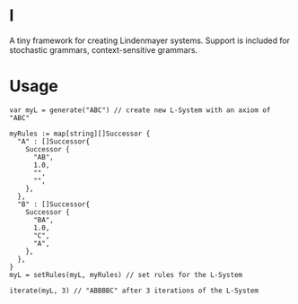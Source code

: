 # l
A tiny framework for creating Lindenmayer systems. Support is included for stochastic grammars, context-sensitive grammars.

# Usage
```
var myL = generate("ABC") // create new L-System with an axiom of "ABC"

myRules := map[string][]Successor {
  "A" : []Successor{
    Successor {
      "AB",
      1.0,
      "",
      "",
    },
  },
  "B" : []Successor{
    Successor {
      "BA",
      1.0,
      "C",
      "A",
    },
  },
}
myL = setRules(myL, myRules) // set rules for the L-System

iterate(myL, 3) // "ABBBBC" after 3 iterations of the L-System
```
